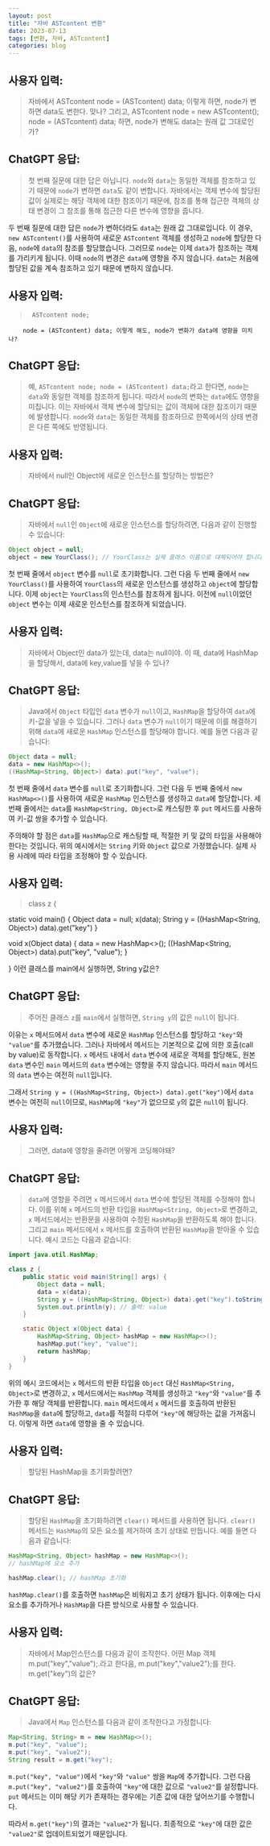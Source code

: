 ```yaml
---
layout: post
title: "자바 ASTcontent 변환"
date: 2023-07-13
tags: [변환, 자바, ASTcontent]
categories: blog
---
```


## 사용자 입력:
> 자바에서   ASTcontent node = (ASTcontent) data;  이렇게 하면, node가 변하면 data도 변한다. 맞나? 그리고,   ASTcontent node =  new ASTcontent();     node = (ASTcontent) data; 하면, node가 변해도 data는 원래 값 그대로인가?

## ChatGPT 응답:
> 첫 번째 질문에 대한 답은 아닙니다. `node`와 `data`는 동일한 객체를 참조하고 있기 때문에 `node`가 변하면 `data`도 같이 변합니다. 자바에서는 객체 변수에 할당된 값이 실제로는 해당 객체에 대한 참조이기 때문에, 참조를 통해 접근한 객체의 상태 변경이 그 참조를 통해 접근한 다른 변수에 영향을 줍니다.

두 번째 질문에 대한 답은 `node`가 변하더라도 `data`는 원래 값 그대로입니다. 이 경우, `new ASTcontent()`를 사용하여 새로운 `ASTcontent` 객체를 생성하고 `node`에 할당한 다음, `node`에 `data`의 참조를 할당했습니다. 그러므로 `node`는 이제 `data`가 참조하는 객체를 가리키게 됩니다. 이때 `node`의 변경은 `data`에 영향을 주지 않습니다. `data`는 처음에 할당된 값을 계속 참조하고 있기 때문에 변하지 않습니다.

## 사용자 입력:
>      ASTcontent node;
        node = (ASTcontent) data; 이렇게 해도, node가 변화가 data에 영향을 미치나?

## ChatGPT 응답:
> 예, `ASTcontent node; node = (ASTcontent) data;`라고 한다면, `node`는 `data`와 동일한 객체를 참조하게 됩니다. 따라서 `node`의 변화는 `data`에도 영향을 미칩니다. 이는 자바에서 객체 변수에 할당되는 값이 객체에 대한 참조이기 때문에 발생합니다. `node`와 `data`는 동일한 객체를 참조하므로 한쪽에서의 상태 변경은 다른 쪽에도 반영됩니다.

## 사용자 입력:
> 자바에서 null인 Object에 새로운 인스턴스를 할당하는 방법은?

## ChatGPT 응답:
> 자바에서 `null`인 `Object`에 새로운 인스턴스를 할당하려면, 다음과 같이 진행할 수 있습니다:

```java
Object object = null;
object = new YourClass(); // YourClass는 실제 클래스 이름으로 대체되어야 합니다.
```

첫 번째 줄에서 `object` 변수를 `null`로 초기화합니다. 그런 다음 두 번째 줄에서 `new YourClass()`를 사용하여 `YourClass`의 새로운 인스턴스를 생성하고 `object`에 할당합니다. 이제 `object`는 `YourClass`의 인스턴스를 참조하게 됩니다. 이전에 `null`이었던 `object` 변수는 이제 새로운 인스턴스를 참조하게 되었습니다.

## 사용자 입력:
> 자바에서 Object인 data가 있는데, data는 null이야. 이 때, data에 HashMap을 할당해서, data에 key,value를 넣을 수 있나?

## ChatGPT 응답:
> Java에서 `Object` 타입인 `data` 변수가 `null`이고, `HashMap`을 할당하여 `data`에 키-값을 넣을 수 있습니다. 그러나 `data` 변수가 `null`이기 때문에 이를 해결하기 위해 `data`에 새로운 `HashMap` 인스턴스를 할당해야 합니다. 예를 들면 다음과 같습니다:

```java
Object data = null;
data = new HashMap<>();
((HashMap<String, Object>) data).put("key", "value");
```

첫 번째 줄에서 `data` 변수를 `null`로 초기화합니다. 그런 다음 두 번째 줄에서 `new HashMap<>()`를 사용하여 새로운 `HashMap` 인스턴스를 생성하고 `data`에 할당합니다. 세 번째 줄에서는 `data`를 `HashMap<String, Object>`로 캐스팅한 후 `put` 메서드를 사용하여 키-값 쌍을 추가할 수 있습니다.

주의해야 할 점은 `data`를 `HashMap`으로 캐스팅할 때, 적절한 키 및 값의 타입을 사용해야 한다는 것입니다. 위의 예시에서는 `String` 키와 `Object` 값으로 가정했습니다. 실제 사용 사례에 따라 타입을 조정해야 할 수 있습니다.

## 사용자 입력:
> class z {

static void main() {
     Object data = null;
	 x(data);
	 String y = ((HashMap<String, Object>) data).get("key")
}

void x(Object data) {
data = new HashMap<>();
((HashMap<String, Object>) data).put("key", "value");
}

}  이런 클래스를 main에서 실행하면, String y값은?

## ChatGPT 응답:
> 주어진 클래스 `z`를 `main`에서 실행하면, `String y`의 값은 `null`이 됩니다.

이유는 `x` 메서드에서 `data` 변수에 새로운 `HashMap` 인스턴스를 할당하고 `"key"`와 `"value"`를 추가했습니다. 그러나 자바에서 메서드는 기본적으로 값에 의한 호출(call by value)로 동작합니다. `x` 메서드 내에서 `data` 변수에 새로운 객체를 할당해도, 원본 `data` 변수인 `main` 메서드의 `data` 변수에는 영향을 주지 않습니다. 따라서 `main` 메서드의 `data` 변수는 여전히 `null`입니다.

그래서 `String y = ((HashMap<String, Object>) data).get("key")`에서 `data` 변수는 여전히 `null`이므로, `HashMap`에 `"key"`가 없으므로 `y`의 값은 `null`이 됩니다.

## 사용자 입력:
> 그러면, data에 영향을 줄려면 어떻게 코딩해야돼?

## ChatGPT 응답:
> `data`에 영향을 주려면 `x` 메서드에서 `data` 변수에 할당된 객체를 수정해야 합니다. 이를 위해 `x` 메서드의 반환 타입을 `HashMap<String, Object>`로 변경하고, `x` 메서드에서는 반환문을 사용하여 수정된 `HashMap`을 반환하도록 해야 합니다. 그리고 `main` 메서드에서 `x` 메서드를 호출하여 반환된 `HashMap`을 받아올 수 있습니다. 예시 코드는 다음과 같습니다:

```java
import java.util.HashMap;

class z {
    public static void main(String[] args) {
        Object data = null;
        data = x(data);
        String y = ((HashMap<String, Object>) data).get("key").toString();
        System.out.println(y); // 출력: value
    }

    static Object x(Object data) {
        HashMap<String, Object> hashMap = new HashMap<>();
        hashMap.put("key", "value");
        return hashMap;
    }
}
```

위의 예시 코드에서는 `x` 메서드의 반환 타입을 `Object` 대신 `HashMap<String, Object>`로 변경하고, `x` 메서드에서는 `HashMap` 객체를 생성하고 `"key"`와 `"value"`를 추가한 후 해당 객체를 반환합니다. `main` 메서드에서 `x` 메서드를 호출하여 반환된 `HashMap`을 `data`에 할당하고, `data`를 적절히 다루어 `"key"`에 해당하는 값을 가져옵니다. 이렇게 하면 `data`에 영향을 줄 수 있습니다.

## 사용자 입력:
> 할당된 HashMap을 초기화할려면?

## ChatGPT 응답:
> 할당된 `HashMap`을 초기화하려면 `clear()` 메서드를 사용하면 됩니다. `clear()` 메서드는 `HashMap`의 모든 요소를 제거하여 초기 상태로 만듭니다. 예를 들면 다음과 같습니다:

```java
HashMap<String, Object> hashMap = new HashMap<>();
// hashMap에 요소 추가

hashMap.clear(); // hashMap 초기화
```

`hashMap.clear()`를 호출하면 `hashMap`은 비워지고 초기 상태가 됩니다. 이후에는 다시 요소를 추가하거나 `HashMap`을 다른 방식으로 사용할 수 있습니다.

## 사용자 입력:
> 자바에서 Map인스턴스를 다음과 같이 조작한다. 어떤 Map 객체 m.put("key","value");.라고 한다음, m.put("key","value2");를 한다. m.get("key")의  값은?

## ChatGPT 응답:
> Java에서 `Map` 인스턴스를 다음과 같이 조작한다고 가정합니다:
```java
Map<String, String> m = new HashMap<>();
m.put("key", "value");
m.put("key", "value2");
String result = m.get("key");
```

`m.put("key", "value")`에서 `"key"`와 `"value"` 쌍을 `Map`에 추가합니다. 그런 다음 `m.put("key", "value2")`를 호출하여 `"key"`에 대한 값으로 `"value2"`를 설정합니다. `put` 메서드는 이미 해당 키가 존재하는 경우에는 기존 값에 대한 덮어쓰기를 수행합니다.

따라서 `m.get("key")`의 결과는 `"value2"`가 됩니다. 최종적으로 `"key"`에 대한 값은 `"value2"`로 업데이트되었기 때문입니다.

